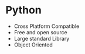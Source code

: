 # Python
- Cross Platform Compatible
- Free and open source
- Large standard Library
- Object Oriented
